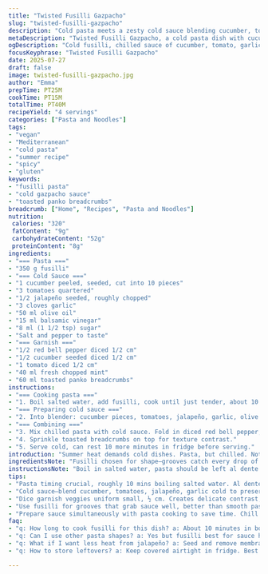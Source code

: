 ```yaml
---
title: "Twisted Fusilli Gazpacho"
slug: "twisted-fusilli-gazpacho"
description: "Cold pasta meets a zesty cold sauce blending cucumber, tomato, and a kick of chili. Swaps out traditional peppers for jalapeños and balsamic vinegar for sherry. Cook fusilli al dente, chill. Blend cucumber, tomato, garlic, olive oil, jalapeño, balsamic, sugar, salt, and pepper. Fold in diced veggies and fresh herbs. Top with toasted breadcrumbs for crunch. Ready in under an hour with prep and chill times, serves four. Vegan, nut-free, dairy-free, egg-free. Bright, refreshing, and a tangy twist on a summer classic."
metaDescription: "Twisted Fusilli Gazpacho, a cold pasta dish with cucumber, tomato, jalapeño, mint, and crunchy toasted breadcrumbs. Ready in 40 mins, vegan and refreshing."
ogDescription: "Cold fusilli, chilled sauce of cucumber, tomato, garlic, jalapeño. Mint, crunchy breadcrumbs. Bright, fresh, vegan. Serve cold, easy summer Mediterranean dish."
focusKeyphrase: "Twisted Fusilli Gazpacho"
date: 2025-07-27
draft: false
image: twisted-fusilli-gazpacho.jpg
author: "Emma"
prepTime: PT25M
cookTime: PT15M
totalTime: PT40M
recipeYield: "4 servings"
categories: ["Pasta and Noodles"]
tags:
- "vegan"
- "Mediterranean"
- "cold pasta"
- "summer recipe"
- "spicy"
- "gluten"
keywords:
- "fusilli pasta"
- "cold gazpacho sauce"
- "toasted panko breadcrumbs"
breadcrumb: ["Home", "Recipes", "Pasta and Noodles"]
nutrition: 
 calories: "320"
 fatContent: "9g"
 carbohydrateContent: "52g"
 proteinContent: "8g"
ingredients:
- "=== Pasta ==="
- "350 g fusilli"
- "=== Cold Sauce ==="
- "1 cucumber peeled, seeded, cut into 10 pieces"
- "3 tomatoes quartered"
- "1/2 jalapeño seeded, roughly chopped"
- "3 cloves garlic"
- "50 ml olive oil"
- "15 ml balsamic vinegar"
- "8 ml (1 1/2 tsp) sugar"
- "Salt and pepper to taste"
- "=== Garnish ==="
- "1/2 red bell pepper diced 1/2 cm"
- "1/2 cucumber seeded diced 1/2 cm"
- "1 tomato diced 1/2 cm"
- "40 ml fresh chopped mint"
- "60 ml toasted panko breadcrumbs"
instructions:
- "=== Cooking pasta ==="
- "1. Boil salted water, add fusilli, cook until just tender, about 10 minutes. Drain. Toss with splash of olive oil to prevent sticking. Cover, chill in fridge."
- "=== Preparing cold sauce ==="
- "2. Into blender: cucumber pieces, tomatoes, jalapeño, garlic, olive oil, balsamic, sugar, salt, pepper. Puree until uniform. Adjust seasoning carefully."
- "=== Combining ==="
- "3. Mix chilled pasta with cold sauce. Fold in diced red bell pepper, cucumber, tomato, and mint. Taste again, tweak salt or pepper."
- "4. Sprinkle toasted breadcrumbs on top for texture contrast."
- "5. Serve cold, can rest 10 more minutes in fridge before serving."
introduction: "Summer heat demands cold dishes. Pasta, but chilled. Not heavy. Not plain. Crunch and zest clash. Fusilli spirals soak up acidity. Jalapeño swaps sweetness for bite, balsamic replaces the sharper sherry vinegar. No nuts here, no dairy bloodlines. Garlic hums quietly behind the veil. Tomatoes, cucumber, freshness cut with olive oil silkiness. Chilled then tossed, textures mingle. Toasted panko delivers crunch, surprise in every forkful. Vegan plate, easy and quick, under an hour from start to finish. Set aside cold sauce while pasta cozies in fridge. Bite after bite, cold but warming flavor rolls."
ingredientsNote: "Fusilli chosen for shape—grooves catch every drop of cold sauce. Reduced quantity slightly, as dense pasta can overwhelm lighter veggies. Jalapeño traded in for original red pepper, adds mild heat and fresh green notes. Balsamic vinegar for deeper tang, less sharp than sherry, blends with sugar for subtle sweetness balance. Garlic content bumped to 3 cloves, for stronger background without overpowering. Diced veggies smaller, 1/2 cm dice, keeping contrast delicate, not chunky. Fresh mint swaps basil, a fresher green twist, lighter and a little herbaceous. Toasted panko breadcrumbs create texture layering, replacing original thicker breadcrumbs. Olive oil amount tapered to 50 ml, enough for silkiness but not greasy. Salt and pepper left flexible, personal preference rules."
instructionsNote: "Boil in salted water, pasta should be left al dente not mushy, timing crucial—roughly 10 minutes, a few less or more if needed. Toss immediately with olive oil to coat and prevent sticking, then cover and chill to cool thoroughly. Meanwhile, cold sauce blended by dumping all into blender; pulse until smooth but not overdone, desired silky but still a bit lively. Check seasoning before cold meets pasta, adjust salt/pepper step vital here to avoid dullness after chilling. Combine pasta and sauce gently to avoid breaking pasta. Dice garnish ingredients finely for textural contrast but easy eating. Fold in fresh chopped mint at last moment, delicate to preserve punch. Breadcrumbs toasted during pasta cooking, adding last minute crunch, sprinkle just before serving to stay crisp. Serve chilled—can rest up to 15 minutes before eating. Cold dishes crisp faster if less time passes after assembly. Keep refrigerated if not eating immediately. An easy, refreshing, slightly spicy cold pasta dish with bright herbal notes and crunchy topping."
tips:
- "Pasta timing crucial, roughly 10 mins boiling salted water. Al dente only, avoid mush; drain fast. Toss with olive oil immediately. Prevents sticking and drying out when chilling. Cover pasta tight to keep moisture, chill until fully cold before mixing. No hot pasta or sauce mix; melts freshness."
- "Cold sauce—blend cucumber, tomatoes, jalapeño, garlic cold to preserve brightness. Pulse, not puree to fine silky but not water-thin. Adjust salt last after blending—flavors mute when cold so taste well. Sugar balances acidity but add cautiously or sauce dulls. Chili heat varies; seed or not seeds accordingly."
- "Dice garnish veggies uniform small, ½ cm. Creates delicate contrast, doesn’t overpower soft fusilli curls and sauce silk. Fold in fresh chopped mint last, gentle toss only. Mint bruises quick, bitterness if handled roughly. Toast panko breadcrumbs dry, golden, no oil saturation. Sprinkle last to stay crisp; add crunch surprise in every bite."
- "Use fusilli for grooves that grab sauce well, better than smooth pasta shapes. Quantity reduced slightly here to avoid heavy pasta bulk over veggies. Olive oil 50 ml enough to coat sauce but not greasy, keeps freshness intact. Balsamic vinegar chosen over sherry for milder tang, balances sweet and heat from jalapeño."
- "Prepare sauce simultaneously with pasta cooking to save time. Chill pasta in fridge alone, sauce in blender container or bowl covered. Combine just when ready to serve, not long before; pasta absorbs sauce fast, softens. Breadcrumbs add last minute texture layer — toasted separately during pasta cook, not soaked in sauce."
faq:
- "q: How long to cook fusilli for this dish? a: About 10 minutes in boiling salted water, check early for bite. Overcooking makes mush, not good chilled. Drain fast, toss with oil right away so no clumps form. Chill pasta fully before mixing to keep sauce fresh."
- "q: Can I use other pasta shapes? a: Yes but fusilli best for sauce hold. Spirals catch sauce inside grooves. Penne or rigatoni ok but less clingy. Avoid smooth thin pasta; sauce slips off, less flavour with each bite. Small shapes also chill quicker."
- "q: What if I want less heat from jalapeño? a: Seed and remove membrane, lowers spice massively. Or reduce chili amount. Swap with milder green pepper if preferred, but flavor changes. Jalapeño adds sharp green kick, so cutting it softens dish tone. Taste sauce after blending for adjustments."
- "q: How to store leftovers? a: Keep covered airtight in fridge. Best eaten within 24 hours cold. Pasta sauce mix softens over time. Breadcrumb crunch loses crispness fast, sprinkle fresh breadcrumbs before serving if possible. Not recommended to freeze, texture breaks down."

---
```

